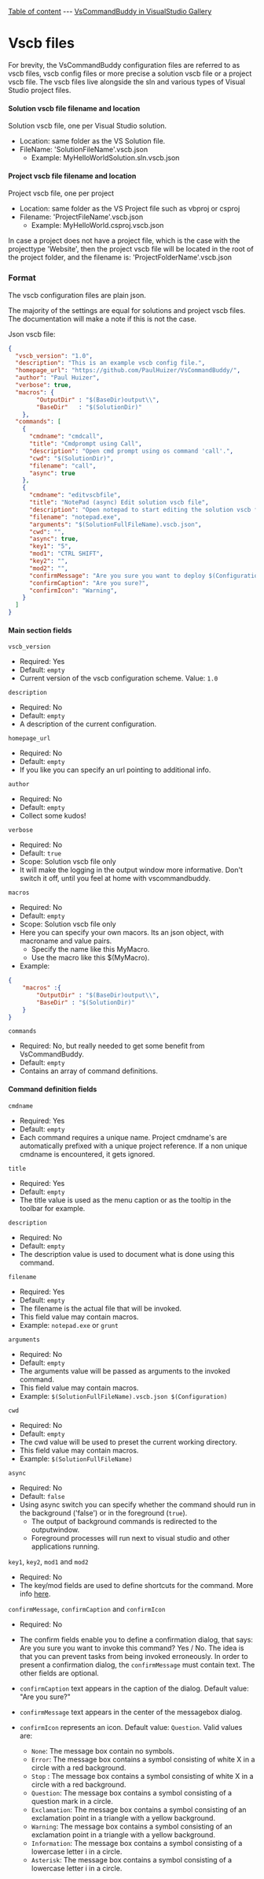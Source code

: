 [Table of content](_toc.md) --- [VsCommandBuddy in VisualStudio Gallery](http://visualstudiogallery.msdn.microsoft.com/f5da988e-2ec1-4061-a569-46d09733c668) 
# Vscb files

For brevity, the VsCommandBuddy configuration files are referred to as vscb files, vscb config files or more precise a solution 
vscb file or a project vscb file. The vscb files live alongside the sln and various types of Visual Studio project files.

#### Solution vscb file filename and location
Solution vscb file, one per Visual Studio solution.
- Location: same folder as the VS Solution file.
- FileName: 'SolutionFileName'.vscb.json
  - Example: MyHelloWorldSolution.sln.vscb.json

#### Project vscb file filename and location
Project vscb file, one per project
- Location: same folder as the VS Project file such as vbproj or csproj
- Filename: 'ProjectFileName'.vscb.json
  - Example: MyHelloWorld.csproj.vscb.json

In case a project does not have a project file, which is the case with the projecttype
'Website', then the project vscb file will be located in the root of the project folder, and
the filename is: 'ProjectFolderName'.vscb.json

### Format
The vscb configuration files are plain json. 

The majority of the settings are equal for solutions and project vscb files. The documentation will make a note if this is not the case.

Json vscb file:

```json
{
  "vscb_version": "1.0",
  "description": "This is an example vscb config file.",
  "homepage_url": "https://github.com/PaulHuizer/VsCommandBuddy/",
  "author": "Paul Huizer",
  "verbose": true,
  "macros": {
		"OutputDir" : "$(BaseDir)output\\",
		"BaseDir"   : "$(SolutionDir)"
	},
  "commands": [
    {
      "cmdname": "cmdcall",
      "title": "Cmdprompt using Call",
      "description": "Open cmd prompt using os command 'call'.",
      "cwd": "$(SolutionDir)",
      "filename": "call",
      "async": true
    },
    {
      "cmdname": "editvscbfile",
      "title": "NotePad (async) Edit solution vscb file",
      "description": "Open notepad to start editing the solution vscb file.",
      "filename": "notepad.exe",
      "arguments": "$(SolutionFullFileName).vscb.json",
      "cwd": "",
      "async": true,
      "key1": "5",
      "mod1": "CTRL SHIFT",
      "key2": "",
      "mod2": "",
      "confirmMessage": "Are you sure you want to deploy $(Configuration)?",
      "confirmCaption": "Are you sure?",
      "confirmIcon": "Warning",
    }
  ]
}
```

#### Main section fields
`vscb_version`
- Required: Yes
- Default: `empty`
- Current version of the vscb configuration scheme. Value: `1.0`

`description`
- Required: No
- Default: `empty`
- A description of the current configuration.

`homepage_url`
- Required: No
- Default: `empty`
- If you like you can specify an url pointing to additional info.

`author`
- Required: No
- Default: `empty`
- Collect some kudos!

`verbose`
- Required: No
- Default: `true`
- Scope: Solution vscb file only
- It will make the logging in the output window more informative. Don't switch it off, until you feel at home with vscommandbuddy.

`macros`
- Required: No
- Default: `empty`
- Scope: Solution vscb file only
- Here you can specify your own macors. Its an json object, with macroname and value pairs. 
	- Specify the name like this MyMacro.
	- Use the macro like this $(MyMacro).
- Example:
```json
{
	"macros" :{
		"OutputDir" : "$(BaseDir)output\\",
		"BaseDir" : "$(SolutionDir)"
	}
}
```

`commands`
- Required: No, but really needed to get some benefit from VsCommandBuddy.
- Default: `empty`
- Contains an array of command definitions.

#### Command definition fields

`cmdname`
- Required: Yes
- Default: `empty`
- Each command requires a unique name. Project cmdname's are automatically prefixed with a unique project reference. If a non unique cmdname is encountered, it gets ignored.

`title`
- Required: Yes
- Default: `empty`
- The title value is used as the menu caption or as the tooltip in the toolbar for example.

`description`
- Required: No
- Default: `empty`
- The description value is used to document what is done using this command.

`filename`
- Required: Yes
- Default: `empty`
- The filename is the actual file that will be invoked. 
- This field value may contain macros.
- Example: `notepad.exe` or `grunt`

`arguments`
- Required: No
- Default: `empty`
- The arguments value will be passed as arguments to the invoked command. 
- This field value may contain macros.
- Example: `$(SolutionFullFileName).vscb.json $(Configuration)` 

`cwd`
- Required: No
- Default: `empty`
- The cwd value will be used to preset the current working directory. 
- This field value may contain macros.
- Example: `$(SolutionFullFileName)` 

`async`
- Required: No
- Default: `false`
- Using async switch you can specify whether the command should run in the background ('false') or in the foreground (`true`).
  - The output of background commands is redirected to the outputwindow.
  - Foreground processes will run next to visual studio and other applications running.

`key1`, `key2`, `mod1` and `mod2`
- Required: No 
- The key/mod fields are used to define shortcuts for the command. More info [here](shortcutkeys.md).

`confirmMessage`, `confirmCaption` and `confirmIcon`
- Required: No 
- The confirm fields enable you to define a confirmation dialog, that says: Are you sure you want to invoke this command? Yes / No. The idea is that you can prevent tasks from being invoked erroneously. In order to present a confirmation dialog, the `confirmMessage` must contain text. The other fields are optional.

- `confirmCaption` text appears in the caption of the dialog. Default value: "Are you sure?"
- `confirmMessage` text appears in the center of the messagebox dialog.
- `confirmIcon` represents an icon. Default value: `Question`. Valid values are:
  - `None`: The message box contain no symbols.
  - `Error`: The message box contains a symbol consisting of white X in a circle with a red background.
  - `Stop` : The message box contains a symbol consisting of white X in a circle with a red background.
  - `Question`: The message box contains a symbol consisting of a question mark in a circle.
  - `Exclamation`: The message box contains a symbol consisting of an exclamation point in a triangle with a yellow background.
  - `Warning`: The message box contains a symbol consisting of an exclamation point in a triangle with a yellow background.
  - `Information`: The message box contains a symbol consisting of a lowercase letter i in a circle.
  - `Asterisk`: The message box contains a symbol consisting of a lowercase letter i in a circle.


